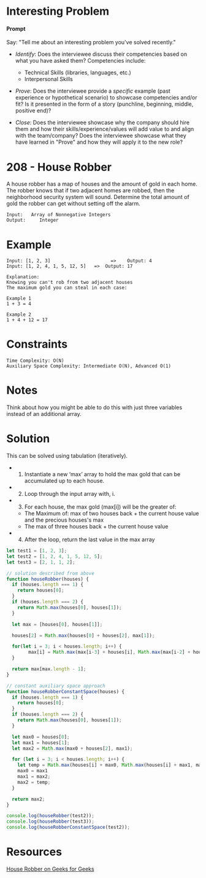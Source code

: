 # Interesting Problem

#### Prompt

Say: "Tell me about an interesting problem you've solved recently."

- *Identify*: Does the interviewee discuss their competencies based on what you have asked them? Competencies include:
   - Technical Skills (libraries, languages, etc.)
   - Interpersonal Skills  


- *Prove*: Does the interviewee provide a _specific_ example (past experience or hypothetical scenario)  to showcase competencies and/or fit? Is it presented in the form of a story (punchline, beginning, middle, positive end)?


- *Close*: Does the interviewee showcase why the company should hire them and how their skills/experience/values will add value to and align with the team/company? Does the interviewee showcase what they have learned in "Prove" and how they will apply it to the new role?

# 208 - House Robber

A house robber has a map of houses and the amount of gold in each home.  The robber knows that if two adjacent homes are robbed, then the neighborhood security system will sound.  Determine the total amount of gold the robber can get without setting off the alarm.

```
Input: 	 Array of Nonnegative Integers
Output: 	Integer
```

# Example
```
Input: [1, 2, 3]				      =>	Output: 4
Input: [1, 2, 4, 1, 5, 12, 5]	=>	Output: 17

Explanation:
Knowing you can't rob from two adjacent houses
The maximum gold you can steal in each case:

Example 1
1 + 3 = 4

Example 2
1 + 4 + 12 = 17

```


# Constraints

```
Time Complexity: O(N)
Auxiliary Space Complexity: Intermediate O(N), Advanced O(1)
```

# Notes

Think about how you might be able to do this with just three variables instead of an additional array.

# Solution
This can be solved using tabulation (iteratively).

* 1) Instantiate a new ‘max’ array to hold the max gold that can be accumulated up to each house.
* 2) Loop through the input array with, i.
* 3) For each house, the max gold (max[i]) will be the greater of:
  * The Maximum of: max of two houses back + the current house value and the precious houses's max 
  * The max of three houses back + the current house value
* 4) After the loop, return the last value in the max array

```Javascript
let test1 = [1, 2, 3];
let test2 = [1, 2, 4, 1, 5, 12, 5];
let test3 = [2, 1, 1, 2];

// solution described from above
function houseRobber(houses) {
  if (houses.length === 1) {
    return houses[0];
  }
  if (houses.length === 2) {
    return Math.max(houses[0], houses[1]);
  }

  let max = [houses[0], houses[1]];

  houses[2] = Math.max(houses[0] + houses[2], max[1]);

  for(let i = 3; i < houses.length; i++) {
        max[i] = Math.max(max[i-3] + houses[i], Math.max(max[i-2] + houses[i], max[i-1]));  
  }

  return max[max.length - 1];
}

// constant auxiliary space approach
function houseRobberConstantSpace(houses) {
  if (houses.length === 1) {
    return houses[0];
  }
  if (houses.length === 2) {
    return Math.max(houses[0], houses[1]);
  }

  let max0 = houses[0];
  let max1 = houses[1];
  let max2 = Math.max(max0 + houses[2], max1);

  for (let i = 3; i < houses.length; i++) {
    let temp = Math.max(houses[i] + max0, Math.max(houses[i] + max1, max2));
    max0 = max1
    max1 = max2;
    max2 = temp;
  }

  return max2;
}

console.log(houseRobber(test2));
console.log(houseRobber(test3));
console.log(houseRobberConstantSpace(test2));
```

# Resources
[House Robber on Geeks for Geeks](https://leetcode.com/problems/house-robber/)
